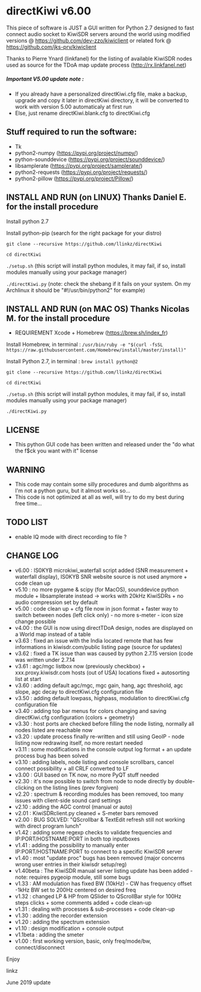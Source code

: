 # directKiwi v6.00

This piece of software is JUST a GUI written for Python 2.7 designed to fast connect audio socket to KiwiSDR servers around the world using modified versions @ https://github.com/dev-zzo/kiwiclient or related fork @ https://github.com/jks-prv/kiwiclient

Thanks to Pierre Ynard (linkfanel) for the listing of available KiwiSDR nodes used as source for the TDoA map update process (http://rx.linkfanel.net)

##### _Important V5.00 update note_ :
- If you already have a personalized directKiwi.cfg file, make a backup, upgrade and copy it later in directKiwi directory, it will be converted to work with version 5.00 automaticaly at first run
- Else, just rename directKiwi.blank.cfg to directKiwi.cfg


## Stuff required to run the software:

* Tk
* python2-numpy (https://pypi.org/project/numpy/)
* python-sounddevice (https://pypi.org/project/sounddevice/)
* libsamplerate (https://pypi.org/project/samplerate/)
* python2-requests (https://pypi.org/project/requests/)
* python2-pillow (https://pypi.org/project/Pillow/)

## INSTALL AND RUN (on LINUX) Thanks Daniel E. for the install procedure

Install python 2.7

Install python-pip (search for the right package for your distro)

`git clone --recursive https://github.com/llinkz/directKiwi`

`cd directKiwi`

`./setup.sh` (this script will install python modules, it may fail, if so, install modules manually using your package manager)

`./directKiwi.py` (note: check the shebang if it fails on your system. On my Archlinux it should be "#!/usr/bin/python2" for example)


## INSTALL AND RUN (on MAC OS) Thanks Nicolas M. for the install procedure

* REQUIREMENT 	Xcode + Homebrew (https://brew.sh/index_fr)

Install Homebrew, in terminal : `/usr/bin/ruby -e "$(curl -fsSL https://raw.githubusercontent.com/Homebrew/install/master/install)"`

Install Python 2.7, in terminal : `brew install python@2`

`git clone --recursive https://github.com/llinkz/directKiwi`

`cd directKiwi`

`./setup.sh`  (this script will install python modules, it may fail, if so, install modules manually using your package manager)

`./directKiwi.py`


## LICENSE
* This python GUI code has been written and released under the "do what the f$ck you want with it" license

## WARNING
* This code may contain some silly procedures and dumb algorithms as I'm not a python guru, but it almost works so...
* This code is not optimized at all as well, will try to do my best during free time...

## TODO LIST
* enable IQ mode with direct recording to file ?

## CHANGE LOG 

* v6.00 : IS0KYB microkiwi_waterfall script added (SNR measurement + waterfall display), IS0KYB SNR website source is not used anymore + code clean up
* v5.10 : no more pygame & scipy (for MacOS), sounddevice python module + libsamplerate instead -> works with 20kHz KiwiSDRs + no audio compression set by default
* v5.00 : code clean up + cfg file now in json format + faster way to switch between nodes (left click only) - no more s-meter - icon size change possible
* v4.00 : the GUI is now using directTDoA design, nodes are displayed on a World map instead of a table
* v3.63 : fixed an issue with the India located remote that has few informations in kiwisdr.com/public listing page (source for updates)
* v3.62 : fixed a TK issue than was caused by python 2.7.15 version (code was written under 2.7.14
* v3.61 : agc/mgc listbox now (previously checkbox) + xxx.proxy.kiwisdr.com hosts (out of USA) locations fixed + autosorting list  at start
* v3.60 : adding default agc/mgc, mgc gain, hang, agc threshold, agc slope, agc decay to directKiwi.cfg configuration file
* v3.50 : adding default lowpass, highpass, modulation to directKiwi.cfg configuration file
* v3.40 : adding top bar menus for colors changing and saving directKiwi.cfg configuration (colors + geometry)
* v3.30 : host ports are checked before filling the node listing, normally all nodes listed are reachable now
* v3.20 : update process finally re-written and still using GeoIP - node listing now redrawing itself, no more restart needed
* v3.11 : some modifications in the console output log format + an update process bug has been solved
* v3.10 : adding labels, node listing and console scrollbars, cancel connect possibility + all CRLF converted to LF
* v3.00 : GUI based on TK now, no more PyQT stuff needed
* v2.30 : it's now possible to switch from node to node directly by double-clicking on the listing lines (prev forgiven)
* v2.20 : spectrum & recording modules has been removed, too many issues with client-side sound card settings
* v2.10 : adding the AGC control (manual or auto)
* v2.01 : KiwiSDRclient.py cleaned + S-meter bars removed
* v2.00 : BUG SOLVED: "QScrollbar & TextEdit refresh still not working with direct program lunch"
* v1.42 : adding some regexp checks to validate frequencies and IP:PORT/HOSTNAME:PORT in both top inputboxes
* v1.41 : adding the possibility to manually enter IP:PORT/HOSTNAME:PORT to connect to a specific KiwiSDR server
* v1.40 : most "update proc" bugs has been removed (major concerns wrong user entries in their kiwisdr setup/reg)
* v1.40beta : The KiwiSDR manual server listing update has been added - note: requires pygeoip module, still some bugs
* v1.33 : AM modulation has fixed BW (10kHz) - CW has frequency offset -1kHz BW set to 200Hz centered on desired freq
* v1.32 : changed LP & HP from QSlider to QScrollBar style for 100Hz steps clicks + some comments added + code clean-up
* v1.31 : dealing with processes & sub-processes + code clean-up
* v1.30 : adding the recorder extension
* v1.20 : adding the spectrum extension
* v1.10 : design modification + console output
* v1.1beta : adding the smeter
* v1.00 : first working version, basic, only freq/mode/bw, connect/disconnect


Enjoy

linkz

June 2019 update
